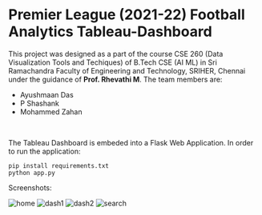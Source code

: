 # Premier League (2021-22) Football Analytics Tableau-Dashboard

This project was designed as a part of the course CSE 260 (Data Visualization Tools and Techiques) of B.Tech CSE (AI ML) in Sri Ramachandra Faculty of Engineering and Technology, SRIHER, Chennai under the guidance of <b>Prof. Rhevathi M</b>.
The team members are:
- Ayushmaan Das
- P Shashank
- Mohammed Zahan

<br>

The Tableau Dashboard is embeded into a Flask Web Application. In order to run the application:
```
pip install requirements.txt
python app.py
```

Screenshots:

![home](https://github.com/ayushmaanFCB/Premier-League--2021-22--Tableau-Dashboard/assets/92968225/dacfd414-cd13-4987-afef-d3fc6525a93e)
![dash1](https://github.com/ayushmaanFCB/Premier-League--2021-22--Tableau-Dashboard/assets/92968225/bcd36111-89eb-40fc-a531-4ae52da023f2)
![dash2](https://github.com/ayushmaanFCB/Premier-League--2021-22--Tableau-Dashboard/assets/92968225/ffcaf105-dbb8-494e-8213-d8829d970a85)
![search](https://github.com/ayushmaanFCB/Premier-League--2021-22--Tableau-Dashboard/assets/92968225/c73a0585-9e88-4377-9cc1-5b5798ba6a12)
